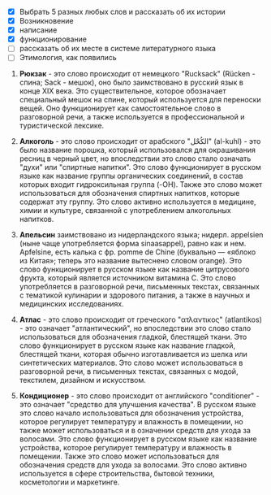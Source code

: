 - [x] Выбрать 5 разных любых слов и рассказать об их истории  
- [x] Возникновение
- [x] написание
- [x] функционирование
- [ ] рассказать об их месте в системе литературного языка  
- [ ] Этимология, как появились

1. **Рюкзак** - это слово происходит от немецкого "Rucksack" (Rücken - спина; Sack - мешок), оно было заимствовано в русский язык в конце XIX века. Это существительное, которое обозначает специальный мешок на спине, который используется для переноски вещей. Оно функционирует как самостоятельное слово в разговорной речи, а также используется в профессиональной и туристической лексике.

2. **Алкоголь** - это слово происходит от арабского "الكُحْل‎" (al-kuhl) - это было название порошка, который использовался для окрашивания ресниц в черный цвет, но впоследствии это слово стало означать "духи" или "спиртные напитки". Это слово функционирует в русском языке как название группы органических соединений, в состав которых входит гидроксильная группа (-OH). Также это слово может использоваться для обозначения спиртных напитков, которые содержат эту группу. Это слово активно используется в медицине, химии и культуре, связанной с употреблением алкогольных напитков.

3. **Апельсин** заимствовано из нидерландского языка; нидерл. appelsien (ныне чаще употребляется форма sinaasappel), равно как и нем. Apfelsine, есть калька с фр. pomme de Chine (буквально — «яблоко из Китая»; теперь это название вытеснено словом orange). Это слово функционирует в русском языке как название цитрусового фрукта, который является источником витамина С. Это слово употребляется в разговорной речи, письменных текстах, связанных с тематикой кулинарии и здорового питания, а также в научных и медицинских исследованиях.

4. **Атлас** - это слово происходит от греческого "ατλαντικος" (atlantikos) - это означает "атлантический", но впоследствии это слово стало использоваться для обозначения гладкой, блестящей ткани. Это слово функционирует в русском языке как название гладкой, блестящей ткани, которая обычно изготавливается из шелка или синтетических материалов. Это слово может использоваться в разговорной речи, в письменных текстах, связанных с модой, текстилем, дизайном и искусством.

5. **Кондиционер** - это слово происходит от английского "conditioner" - это означает "средство для улучшения качества". В русском языке это слово начало использоваться для обозначения устройства, которое регулирует температуру и влажность в помещении, но также может использоваться и в означении средств для ухода за волосами. Это слово функционирует в русском языке как название устройства, которое регулирует температуру и влажность в помещении. Также это слово может использоваться для обозначения средств для ухода за волосами. Это слово активно используется в сфере строительства, бытовой техники, косметологии и маркетинге.

